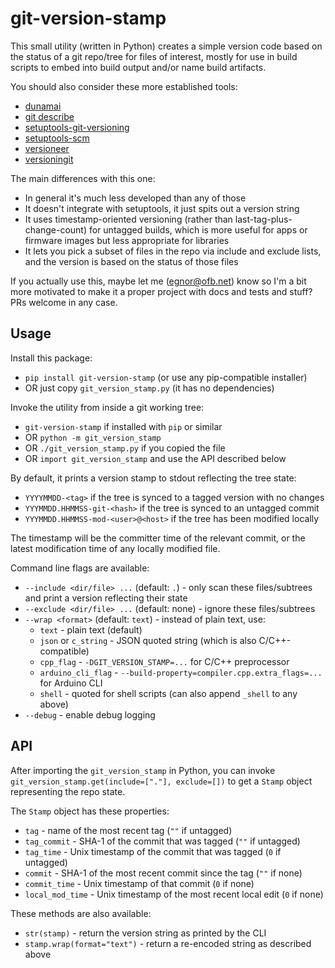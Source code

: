 # git-version-stamp

This small utility (written in Python) creates a simple version code based
on the status of a git repo/tree for files of interest, mostly for use in
build scripts to embed into build output and/or name build artifacts.

You should also consider these more established tools:
- [dunamai](https://github.com/mtkennerly/dunamai#readme)
- [git describe](https://git-scm.com/docs/git-describe)
- [setuptools-git-versioning](https://setuptools-git-versioning.readthedocs.io/)
- [setuptools-scm](https://github.com/pypa/setuptools-scm#readme)
- [versioneer](https://github.com/python-versioneer/python-versioneer#readme)
- [versioningit](https://versioningit.readthedocs.io/)

The main differences with this one:
- In general it's much less developed than any of those
- It doesn't integrate with setuptools, it just spits out a version string
- It uses timestamp-oriented versioning (rather than last-tag-plus-change-count)
  for untagged builds, which is more useful for apps or firmware images
  but less appropriate for libraries
- It lets you pick a subset of files in the repo via include and exclude
  lists, and the version is based on the status of those files

If you actually use this, maybe let me (egnor@ofb.net) know so I'm a bit
more motivated to make it a proper project with docs and tests and stuff?
PRs welcome in any case.

## Usage

Install this package:
- `pip install git-version-stamp` (or use any pip-compatible installer)
- OR just copy `git_version_stamp.py` (it has no dependencies)

Invoke the utility from inside a git working tree:
- `git-version-stamp` if installed with `pip` or similar
- OR `python -m git_version_stamp`
- OR `./git_version_stamp.py` if you copied the file
- OR `import git_version_stamp` and use the API described below

By default, it prints a version stamp to stdout reflecting the tree state:
- `YYYYMMDD-<tag>` if the tree is synced to a tagged version with no changes
- `YYYMMDD.HHMMSS-git-<hash>` if the tree is synced to an untagged commit
- `YYYMMDD.HHMMSS-mod-<user>@<host>` if the tree has been modified locally

The timestamp will be the committer time of the relevant commit, or the
latest modification time of any locally modified file.

Command line flags are available:
- `--include <dir/file> ...` (default: `.`) - only scan these files/subtrees
  and print a version reflecting their state
- `--exclude <dir/file> ...` (default: none) - ignore these files/subtrees
- `--wrap <format>` (default: `text`) - instead of plain text, use:
  - `text` - plain text (default)
  - `json` or `c_string` - JSON quoted string (which is also C/C++-compatible)
  - `cpp_flag` - `-DGIT_VERSION_STAMP=...` for C/C++ preprocessor
  - `arduino_cli_flag` - `--build-property=compiler.cpp.extra_flags=...` for Arduino CLI
  - `shell` - quoted for shell scripts (can also append `_shell` to any above)
 - `--debug` - enable debug logging

## API

After importing the `git_version_stamp` in Python, you can invoke
`git_version_stamp.get(include=["."], exclude=[])` to get a `Stamp` object
representing the repo state.

The `Stamp` object has these properties:
- `tag` - name of the most recent tag (`""` if untagged)
- `tag_commit` - SHA-1 of the commit that was tagged (`""` if untagged)
- `tag_time` - Unix timestamp of the commit that was tagged (`0` if untagged)
- `commit` - SHA-1 of the most recent commit since the tag (`""` if none)
- `commit_time` - Unix timestamp of that commit (`0` if none)
- `local_mod_time` - Unix timestamp of the most recent local edit (`0` if none)

These methods are also available:
- `str(stamp)` - return the version string as printed by the CLI
- `stamp.wrap(format="text")` - return a re-encoded string as described above
